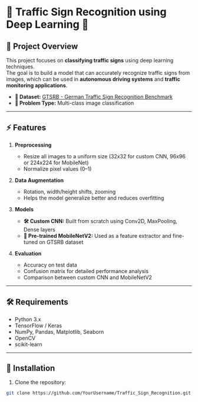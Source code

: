 # 🚦 Traffic Sign Recognition using Deep Learning 🚦

## 📝 Project Overview
This project focuses on **classifying traffic signs** using deep learning techniques.  
The goal is to build a model that can accurately recognize traffic signs from images, which can be used in **autonomous driving systems** and **traffic monitoring applications**.

- **📂 Dataset:** [GTSRB - German Traffic Sign Recognition Benchmark](https://www.kaggle.com/datasets/meowmeowmeowmeowmeow/gtsrb-german-traffic-sign)
- **🎯 Problem Type:** Multi-class image classification

---

## ⚡ Features
1. **Preprocessing**
   - Resize all images to a uniform size (32x32 for custom CNN, 96x96 or 224x224 for MobileNet)
   - Normalize pixel values (0–1)
   
2. **Data Augmentation**
   - Rotation, width/height shifts, zooming
   - Helps the model generalize better and reduces overfitting

3. **Models**
   - **🛠 Custom CNN:** Built from scratch using Conv2D, MaxPooling, Dense layers
   - **🤖 Pre-trained MobileNetV2:** Used as a feature extractor and fine-tuned on GTSRB dataset

4. **Evaluation**
   - Accuracy on test data
   - Confusion matrix for detailed performance analysis
   - Comparison between custom CNN and MobileNetV2

---

## 🛠 Requirements
- Python 3.x
- TensorFlow / Keras
- NumPy, Pandas, Matplotlib, Seaborn
- OpenCV
- scikit-learn

---

## 🚀 Installation
1. Clone the repository:
```bash
git clone https://github.com/YourUsername/Traffic_Sign_Recognition.git
